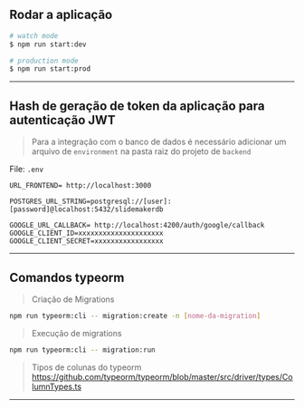 ## Rodar a aplicação

```bash
# watch mode
$ npm run start:dev

# production mode
$ npm run start:prod
```

---

## Hash de geração de token da aplicação para autenticação JWT

> Para a integração com o banco de dados
> é necessário adicionar um arquivo de `environment` na pasta
> raiz do projeto de `backend`

File: `.env`

```
URL_FRONTEND= http://localhost:3000

POSTGRES_URL_STRING=postgresql://[user]:[password]@localhost:5432/slidemakerdb

GOOGLE_URL_CALLBACK= http://localhost:4200/auth/google/callback
GOOGLE_CLIENT_ID=xxxxxxxxxxxxxxxxxxxxx
GOOGLE_CLIENT_SECRET=xxxxxxxxxxxxxxxxx
```

---

## Comandos typeorm

> Criação de Migrations

```sh
npm run typeorm:cli -- migration:create -n [nome-da-migration]
```

> Execução de migrations

```sh
npm run typeorm:cli -- migration:run
```
> Tipos de colunas do typeorm
> https://github.com/typeorm/typeorm/blob/master/src/driver/types/ColumnTypes.ts
---


